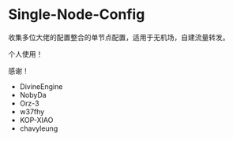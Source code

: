 # Single-Node-Config

收集多位大佬的配置整合的单节点配置，适用于无机场，自建流量转发。

个人使用！

感谢！
- DivineEngine
- NobyDa
- Orz-3
- w37fhy
- KOP-XIAO
- chavyleung
